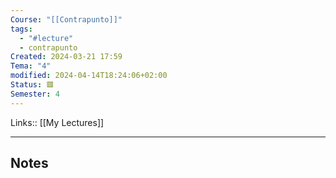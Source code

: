```yaml
---
Course: "[[Contrapunto]]"
tags:
  - "#lecture"
  - contrapunto
Created: 2024-03-21 17:59
Tema: "4"
modified: 2024-04-14T18:24:06+02:00
Status: 🟥
Semester: 4
---
```

Links:: [[My Lectures]]
___

## Notes

